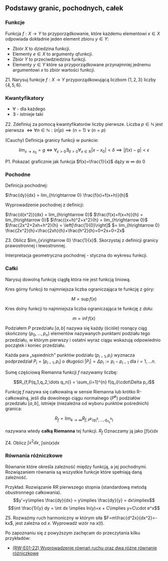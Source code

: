 ## Podstawy granic, pochodnych, całek

### Funkcje

Funkcja $f: X\rightarrow Y$ to przyporządkowanie, które każdemu elementowi $x\in X$ odpowiada dokładnie jeden element zbioru $y\in Y$:
- Zbiór $X$ to dziedzina funkcji.
- Elementy $e\in X$ to argumenty qfunkcji.
- Zbiór $Y$ to przeciwdziedzina funkcji.
- Elementy $y\in Y$ które sa przyporządkowane przynajmniej jednemu argumentowi $x$ to zbiór wartości funkcji.

Z1. Narysuj funkcje $f: X\rightarrow Y$ przyporządkowującą liczbom $\{1,2,3\}$ liczby $\{4,5,6\}$.

### Kwantyfikatory

- $\forall$ - dla każdego
- $\exists$ - istnieje taki


Z2. Zdefiniuj za pomocą kwantyfikatorów liczby pierwsze.
Liczba $p\in\mathbb{N}$ jest pierwsza $\iff \forall{n\in\mathbb{N}}: (n|p)\implies (n=1)\lor(n=p)$ 

(Cauchy) Definicja granicy funkcji w punkcie:

$$lim_{x\rightarrow x_0} = g \iff \forall_{\varepsilon>0} \exists_{\delta>0} \forall_{x\in\mathbb{R}} |x-x_0|<\delta \implies |f(x)-g|<\epsilon$$

P1. Pokazać graficznie jak funkcja $f(x)=\frac{1}{x}$ dąży w $\infty$ do $0$

### Pochodne

Definicja pochodnej:

$\frac{dy}{dx} = lim_{h\rightarrow 0} \frac{f(x)+f(x+h)}{h}$

Wyprowadzenie pochodnej z definicji:

$\frac{d(x^2)}{dx} = lim_{h\rightarrow 0}$
$\frac{f(x)+f(x+h)}{h} = lim_{h\rightarrow 0}$
$\frac{(x+h)^2+x^2}{h} = lim_{h\rightarrow 0}$
$\frac{2x^2+2xh+h^2}{h} = \left[\frac{1}{0}\right]$
$= lim_{h\rightarrow 0} \frac{2x^2}{h}+\frac{2xh}{h}+\frac{h^2}{h}=0+2x+0=2x$ 

Z3. Oblicz $lim_{x\rightarrow 0} \frac{1}{x}$. Skorzystaj z definicji granicy prawostronnej i lewostronnej.

Interpretacja geometryczna pochodnej - styczna do wykresu funkcji.

### Całki

Narysuj dowolną funkcję ciągłą która nie jest funkcją liniową.

Kres górny funkcji to najmniejsza liczba ograniczająca te funkcję z góry:

$$M = \sup f(x)$$

Kres dolny funkcji to najmniejsza liczba ograniczająca te funkcję z dołu:

$$m = \inf f(x)$$

Podziałem $P$ przedziału $[a,b]$ nazywa się każdy (ściśle) rosnący ciąg skończony ${\displaystyle (p_{0},\dots ,p_{n})}$ elementów nazywanych punktami podziału tego przedziału, w którym pierwszy i ostatni wyraz ciągu wskazują odpowiednio początek i koniec przedziału.

Każda para „sąsiednich” punktów podziału ${\displaystyle (p_{i-1},p_{i})}$ wyznacza podprzedział ${\displaystyle P_{i}=[p_{i-1},p_{i}]}$ o długości ${\displaystyle |P_{i}|=\Delta p_{i}:=p_{i}-p_{i-1}}$ dla ${\displaystyle i=1,\dots n.}$

Sumę częściową Riemanna funkcji $f$ nazywamy liczbę:

$$R_{f,P(q_1,q_2,\dots q_n)} = \sum_{i=1}^{n} f(q_i)\cdot\Delta p_i$$

Funkcję $f$ nazywa się całkowalną w sensie Riemanna lub krótko R-całkowalną, jeśli dla dowolnego ciągu normalnego ${\displaystyle (P^{k})}$ podziałów przedziału $[a,b]$, istnieje (niezależna od wyboru punktów pośrednich) granica:

$$R_{f}=\lim_{k\to \infty} R_{{f,P^{k}\left(q_{1}^{k},\dots ,q_{{n_{k}}}^{k}\right)}}$$

nazywana wtedy **całką Riemanna** tej funkcji. $R_f$ Oznaczamy ją jako $\int f(x) dx$

Z4. Oblicz $\int x^2 dx$, $\int sin(x) dx$

### Równania różniczkowe

Równanie które określa zależność między funkcją, a jej pochodnymi. Rozwiązaniem równania są wszystkie funkcje które spełniają daną zależność.

Przykład. Rozwiązanie RR pierwszego stopnia (standardową metodą obustronnego całkowania).
$$y'=y\implies \frac{dy}{dx} = y\implies \frac{dy}{y} = dx\implies$$
$$\int \frac{1}{y} dy = \int dx \implies ln(y)=x + C\implies y=C\cdot e^x$$ 

Z5. Rozważmy ruch harmoniczny w którym siła $F=m\frac{d^2x}{dx^2}=-kx$, jest zależna od $x$. Wyprowadź wzór na $x(t)$.

Po zapoznaniu się z powyższym zachęcam do przeczytania kilku przykładów:
- [(RW-E01-22) Wyprowadzenie równań ruchu oraz dwa różne równanie różniczkowe](https://github.com/ALO-PWr-Elektronika/Classes/blob/master/2022/other/differential.equations.md)
